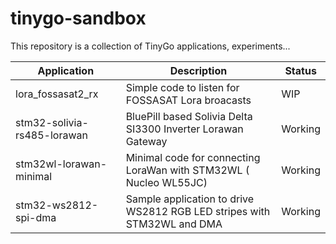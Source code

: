 # tinygo-sandbox

This repository is a collection of TinyGo applications, experiments... 

Application | Description | Status
---|---|---
lora_fossasat2_rx | Simple code to listen for FOSSASAT Lora broacasts | WIP 
stm32-solivia-rs485-lorawan | BluePill based Solivia Delta SI3300 Inverter Lorawan Gateway | Working 
stm32wl-lorawan-minimal | Minimal code for connecting LoraWan with STM32WL ( Nucleo WL55JC) | Working
stm32-ws2812-spi-dma | Sample application to drive WS2812 RGB LED stripes with STM32WL and DMA | Working

